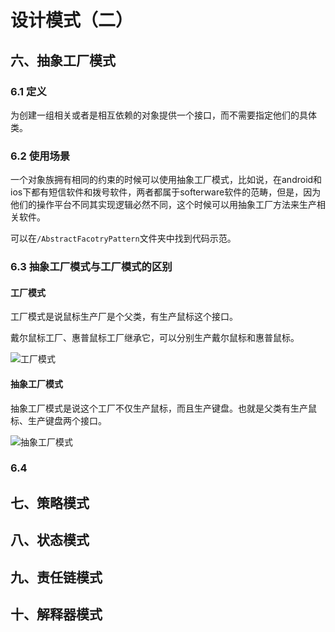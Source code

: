 # 设计模式（二）

## 六、抽象工厂模式

### 6.1 定义

为创建一组相关或者是相互依赖的对象提供一个接口，而不需要指定他们的具体类。

### 6.2 使用场景

一个对象族拥有相同的约束的时候可以使用抽象工厂模式，比如说，在android和ios下都有短信软件和拨号软件，两者都属于softerware软件的范畴，但是，因为他们的操作平台不同其实现逻辑必然不同，这个时候可以用抽象工厂方法来生产相关软件。

可以在`/AbstractFacotryPattern`文件夹中找到代码示范。

### 6.3 抽象工厂模式与工厂模式的区别

#### 工厂模式

工厂模式是说鼠标生产厂是个父类，有生产鼠标这个接口。

戴尔鼠标工厂、惠普鼠标工厂继承它，可以分别生产戴尔鼠标和惠普鼠标。

![工厂模式](/Users/moanbigking/乱七八糟的东西/学习设计模式/思维导图/工厂模式.jpg)

#### 抽象工厂模式

抽象工厂模式是说这个工厂不仅生产鼠标，而且生产键盘。也就是父类有生产鼠标、生产键盘两个接口。

![抽象工厂模式](/Users/moanbigking/乱七八糟的东西/学习设计模式/思维导图/抽象工厂模式.jpg)

### 6.4 



## 七、策略模式

## 八、状态模式

## 九、责任链模式

## 十、解释器模式

